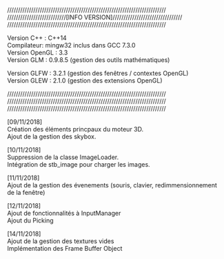 /////////////////////////////////////////////////////////////////////////  
///////////////////////////[INFO VERSION]////////////////////////////////  
/////////////////////////////////////////////////////////////////////////  

Version C++ : C++14  
Compilateur: mingw32 inclus dans GCC 7.3.0  
Version OpenGL : 3.3  
Version GLM  : 0.9.8.5 	(gestion des outils mathématiques)  
  
Version GLFW : 3.2.1   	(gestion des fenêtres / contextes OpenGL)  
Version GLEW : 2.1.0	(gestion des extensions OpenGL)  

/////////////////////////////////////////////////////////////////////////  
/////////////////////////////////////////////////////////////////////////  
/////////////////////////////////////////////////////////////////////////  

[09/11/2018]  
Création des éléments princpaux du moteur 3D.  
Ajout de la gestion des skybox.  
  
[10/11/2018]  
Suppression de la classe ImageLoader.  
Intégration de stb_image pour charger les images.  
  
[11/11/2018]  
Ajout de la gestion des évenements (souris, clavier, redimmensionnement de la fenêtre)  
  
[12/11/2018]  
Ajout de fonctionnalités à InputManager  
Ajout du Picking  
  
[14/11/2018]  
Ajout de la gestion des textures vides  
Implémentation des Frame Buffer Object  